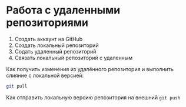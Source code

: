 # Работа с удаленными репозиториями
1. Создать аккаунт на GitHub
2. Создать локальный репозиторий
3. Содать удаленный репозиторий
4. Связать локальный репозиторий с удаленным

Как получить изменения из удалённого репозитория и выполнить слияние с локальной версией:
```bash
git pull
```
Как отправить локальную версию репозитория на внешний `git push`